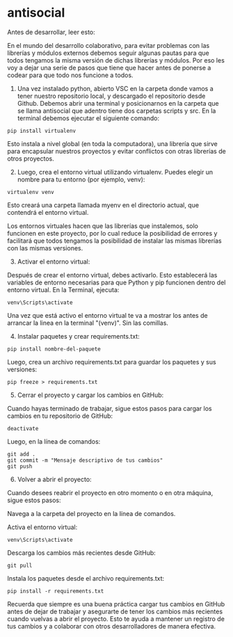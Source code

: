 # antisocial

Antes de desarrollar, leer esto:

En el mundo del desarrollo colaborativo, para evitar problemas con las librerías y módulos externos debemos seguir algunas pautas para que todos tengamos la misma versión de dichas librerías y módulos. Por eso les voy a dejar una serie de pasos que tiene que hacer antes de ponerse a codear para que todo nos funcione a todos.

1. Una vez instalado python, abierto VSC en la carpeta donde vamos a tener nuestro repositorio local, y descargado el repositorio desde Github. Debemos abrir una terminal y posicionarnos en la carpeta que se llama antisocial que adentro tiene dos carpetas scripts y src. En la terminal debemos ejecutar el siguiente comando:

```
pip install virtualenv

```

Esto instala a nivel global (en toda la computadora), una librería que sirve para encapsular nuestros proyectos y evitar conflictos con otras librerías de otros proyectos.

2. Luego, crea el entorno virtual utilizando virtualenv. Puedes elegir un nombre para tu entorno (por ejemplo, venv):

```
virtualenv venv
```

Esto creará una carpeta llamada myenv en el directorio actual, que contendrá el entorno virtual.

Los entornos virtuales hacen que las librerías que instalemos, solo funcionen en este proyecto, por lo cual reduce la posibilidad de errores y facilitará que todos tengamos la posibilidad de instalar las mismas librerías con las mismas versiones.

3. Activar el entorno virtual:

Después de crear el entorno virtual, debes activarlo. Esto establecerá las variables de entorno necesarias para que Python y pip funcionen dentro del entorno virtual. En la Terminal, ejecuta:

```
venv\Scripts\activate
```

Una vez que está activo el entorno virtual te va a mostrar los antes de arrancar la linea en la terminal "(venv)". Sin las comillas.

4. Instalar paquetes y crear requirements.txt:

```
pip install nombre-del-paquete
```

Luego, crea un archivo requirements.txt para guardar los paquetes y sus versiones:

```
pip freeze > requirements.txt

```

5. Cerrar el proyecto y cargar los cambios en GitHub:

Cuando hayas terminado de trabajar, sigue estos pasos para cargar los cambios en tu repositorio de GitHub:

```
deactivate
```

Luego, en la línea de comandos:

```
git add .
git commit -m "Mensaje descriptivo de tus cambios"
git push
```

6. Volver a abrir el proyecto:

Cuando desees reabrir el proyecto en otro momento o en otra máquina, sigue estos pasos:

Navega a la carpeta del proyecto en la línea de comandos.

Activa el entorno virtual:

```
venv\Scripts\activate
```

Descarga los cambios más recientes desde GitHub:

```
git pull
```

Instala los paquetes desde el archivo requirements.txt:

```
pip install -r requirements.txt
```

Recuerda que siempre es una buena práctica cargar tus cambios en GitHub antes de dejar de trabajar y asegurarte de tener los cambios más recientes cuando vuelvas a abrir el proyecto. Esto te ayuda a mantener un registro de tus cambios y a colaborar con otros desarrolladores de manera efectiva.

